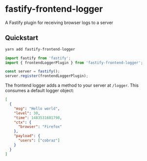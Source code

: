 # fastify-frontend-logger

A Fastify plugin for receiving browser logs to a server

## Quickstart

```bash
yarn add fastify-frontend-logger
```

```typescript
import fastify from 'fastify';
import { frontendLoggerPlugin } from 'fastify-frontend-logger';

const server = fastify();
server.register(frontendLoggerPlugin);
```

The frontend logger adds a method to your server at `/logger`. This consumes a
default logger object:

```json
[
  {
    "msg": "Hello world",
    "level": 30,
    "time": 1483531681798,
    "ctx": {
      "browser": "Firefox"
    },
    "payload": {
      "users": ["cobraz"]
    }
  }
]
```
